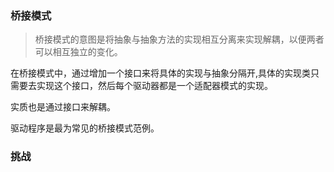### 桥接模式

> 桥接模式的意图是将抽象与抽象方法的实现相互分离来实现解耦，以便两者可以相互独立的变化。



在桥接模式中，通过增加一个接口来将具体的实现与抽象分隔开,具体的实现类只需要去实现这个接口，然后每个驱动器都是一个适配器模式的实现。

实质也是通过接口来解耦。


驱动程序是最为常见的桥接模式范例。




### 挑战


